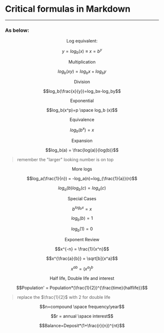 # Critical formulas in Markdown

---

### As below:


<center>Log equivalent:</center>

$$y=log_b(x) \equiv x = b^y$$

<center>Multiplication</center>

$$log_b(xy)=log_bx+log_by$$

<center>Division</center>

$$log_b(\frac{x}{y})=log_bx-log_by$$

<center>Exponential</center>

$$log_b(x^p)=p \space log_b (x)$$

<center>Equivalence</center>

$$log_b(b^x)=x$$

<center>Expansion</center>

$$log_b(a) = \frac{log(a)}{log(b)}$$

>remember the "larger" looking number is on top

<center>More logs</center>

$$log_a(\frac{1}{n}) = -log_a(n)=log_{\frac{1}{a}}(n)$$

$$log_a(b)log_b(c)=log_a(c)$$

<center>Special Cases</center>

$$b^{log_bx} = x$$

$$log_b(b) = 1$$

$$log_b(1) = 0$$

<center>Exponent Review</center>

$$x^{-n} = \frac{1}{x^n}$$

$$x^{\frac{a}{b}} = \sqrt[b]{x^a}$$

$$x^{ab} = (x^a)^b$$

<center> Half life, Double life and interest </center>

$$Population' = Population*(\frac{1}{2})^{\frac{time}{halflife}}$$

>replace the $\frac{1}{2}$ with 2 for double life

$$n=compound \space frequency/year$$

$$r = annual \space interest$$

$$Balance=Deposit*(1+\frac{r}{n})^{nt}$$
